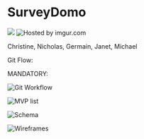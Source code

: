 SurveyDomo
==========

<img src="http://www.sadmuffin.net/cherrybam/graphics/gallery-domo/domo004.jpg">

<img src="http://i.imgur.com/I8K0eGO.png" title="Hosted by imgur.com" />

Christine, Nicholas, Germain, Janet, Michael

Git Flow:

MANDATORY:

![Git Workflow](http://i.imgur.com/S5Or3e2.jpg)

![MVP list](http://imgur.com/zAAibfR.jpg)

![Schema](http://imgur.com/a1B02ZO.jpg)

![Wireframes](http://imgur.com/YzAY9Ws.jpg)
